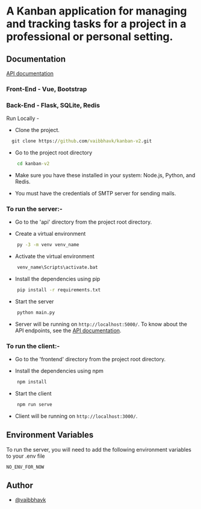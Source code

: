 # A Kanban application for managing and tracking tasks for a project in a professional or personal setting.

## Documentation

[API documentation](https://docs.google.com/document/d/e/2PACX-1vRLDboJS0V0lN9vhqVsF4pH9ZjA62554IotDS2JCav6yriT89gfPB0Hx6fhrjD6cg/pub)

### Front-End - Vue, Bootstrap

### Back-End - Flask, SQLite, Redis

Run Locally -

- Clone the project.

```cmd
  git clone https://github.com/vaibbhavk/kanban-v2.git
```

- Go to the project root directory

```cmd
    cd kanban-v2
```

- Make sure you have these installed in your system: Node.js, Python, and Redis.

- You must have the credentials of SMTP server for sending mails.

### To run the server:-

- Go to the 'api' directory from the project root directory.

- Create a virtual environment

```cmd
    py -3 -m venv venv_name
```

- Activate the virtual environment

```cmd
    venv_name\Scripts\activate.bat
```

- Install the dependencies using pip

```cmd
    pip install -r requirements.txt
```

- Start the server

```cmd
    python main.py
```

- Server will be running on `http://localhost:5000/`. To know about the API endpoints, see the [API documentation](https://app.swaggerhub.com/apis/vaibbhavk/kanban-api/2.0.0).

### To run the client:-

- Go to the 'frontend' directory from the project root directory.

- Install the dependencies using npm

```cmd
    npm install
```

- Start the client

```cmd
    npm run serve
```

- Client will be running on `http://localhost:3000/`.

## Environment Variables

To run the server, you will need to add the following environment variables to your .env file

`NO_ENV_FOR_NOW`

## Author

- [@vaibbhavk](https://www.github.com/vaibbhavk)
